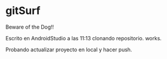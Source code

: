# gitSurf
Beware of the Dog!!

Escrito en AndroidStudio a las 11:13 clonando repositorio. works.

Probando actualizar proyecto en local y hacer push.
